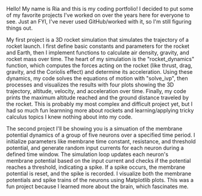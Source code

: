 Hello! My name is Ria and this is my coding portfolio! I decided to put some of my favorite projects I've worked on over the years here for everyone to see. 
Just an FYI, I've never used GitHub/worked with it, so I'm still figuring things out.

My first project is a 3D rocket simulation that simulates the trajectory of a rocket launch. I first define basic constants and parameters for the rocket 
and Earth, then I implement functions to calculate air density, gravity, and rocket mass over time. The heart of my simulation is the "rocket_dynamics" function,
which computes the forces acting on the rocket (like thrust, drag, gravity, and the Coriolis effect) and determine its acceleration. Using these dynamics, my code 
solves the equations of motion with "solve_ivp", then processes and visualizes the results with four plots showing the 3D trajectory, altitude, velocity, and 
acceleration over time. Finally, my code prints the maximum altitude reached and the ground distance traveled by the rocket. This is probably my most complex and difficult 
project yet, but I had so much fun learnning more about rockets and learning/applying tricky calculus topics I knew nothing about into my code. 

The second project I'll be showing you is a simuation of the membrane potential dynamics of a group of five neurons over a specified time period. I initialize parameters like membrane 
time constant, resistance, and threshold potential, and generate random input currents for each neuron during a defined time window. The simulation loop updates each neuron's membrane 
potential based on the input current and checks if the potential reaches a threshold, indicating a spike. If a spike occurs, the membrane potential is reset, and the spike is recorded. 
I visualize both the membrane potentials and spike trains of the neurons using Matplotlib plots. This was a fun project because I learned  more about the brain, which fascinates me.
